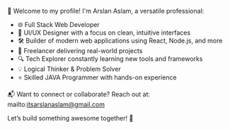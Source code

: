 👋 Welcome to my profile! I'm Arslan Aslam, a versatile professional:

- 🌐 Full Stack Web Developer  
- 🎨 UI/UX Designer with a focus on clean, intuitive interfaces  
- 🛠️ Builder of modern web applications using React, Node.js, and more  
- 💼 Freelancer delivering real-world projects  
- 🔍 Tech Explorer constantly learning new tools and frameworks  
- 💡 Logical Thinker & Problem Solver  
- ⭐ Skilled JAVA Programmer with hands-on experience  

📬 Want to connect or collaborate? Reach out at: mailto:itsarslanaslam@gmail.com
 
Let’s build something awesome together! 🚀
